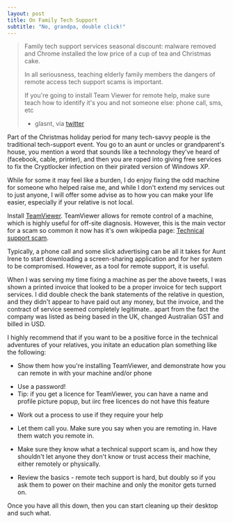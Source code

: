 ```yaml
---
layout: post
title: On Family Tech Support
subtitle: "No, grandpa, double click!"
---
```


> Family tech support services seasonal discount: malware removed and Chrome installed the low price of a cup of tea and Christmas cake.
> 
> In all seriousness, teaching elderly family members the dangers of remote access tech support scams is important.
> 
> If you're going to install Team Viewer for remote help, make sure teach how to identify it's you and not someone else: phone call, sms, etc
> 
> - glasnt, via [twitter](https://twitter.com/glasnt/status/681651991408283648)

Part of the Christmas holiday period for many tech-savvy people is the traditional tech-support event. You go to an aunt or uncles or grandparent's house, 
you mention a word that sounds like a technology they've heard of (facebook, cable, printer), and then you are roped into giving free
services to fix the Cryptlocker infection on their pirated version of Windows XP. 

While for some it may feel like a burden, I do enjoy fixing the odd machine for someone who helped raise me, and while I don't extend my services out 
to just anyone, I will offer some advise as to how you can make your life easier, especially if your relative is not local. 

Install [TeamViewer](https://www.teamviewer.com/en/index.aspx). TeamViewer allows for remote control of a machine, which is highly 
useful for off-site diagnosis. However, this is the main vector for a scam so common it now has it's own
wikipedia page: [Technical support scam](https://en.wikipedia.org/wiki/Technical_support_scam). 


Typically, a phone call and some slick advertising can be all it takes for Aunt Irene to start downloading a screen-sharing application and 
for her system to be compromised. However, as a tool for remote support, it is useful. 

When I was serving my time fixing a machine as per the above tweets, I was shown a printed invoice that looked to be a proper invoice for tech support services. I did double
check the bank statements of the relative in question, and they didn't appear to have paid out any money, but the invoice, and the contract of service seemed completely legitimate.. apart from the 
fact the company was listed as being based in the UK, changed Australian GST and billed in USD. 

I highly recommend that if you want to be a positive force in the technical adventures of your relatives, you initate an education plan something like the following: 

 * Show them how you're installing TeamViewer, and demonstrate how you can remote in with your machine and/or phone
  - Use a password!
  - Tip: if you get a licence for TeamViewer, you can have a name and profile picture popup, but iirc free licences do not have this feature
  
 * Work out a process to use if they require your help
  - Let them call you. Make sure you say when you are remoting in. Have them watch you remote in. 
  
 * Make sure they know what a technical support scam is, and how they shouldn't let anyone they don't know or trust access their machine, either remotely or physically. 
 
 * Review the basics - remote tech support is hard, but doubly so if you ask them to power on their machine and only the monitor gets turned on.
 
Once you have all this down, then you can start cleaning up their desktop and such what.
